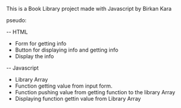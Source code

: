 This is a Book Library project made with Javascript by Birkan Kara


pseudo:

-- HTML 
- Form for getting info
- Button for displaying info and getting info
- Display the info

-- Javascript

- Library Array
- Function getting value from input form.
- Function pushing value from getting function to the library Array
- Displaying function gettin value from Library Array

